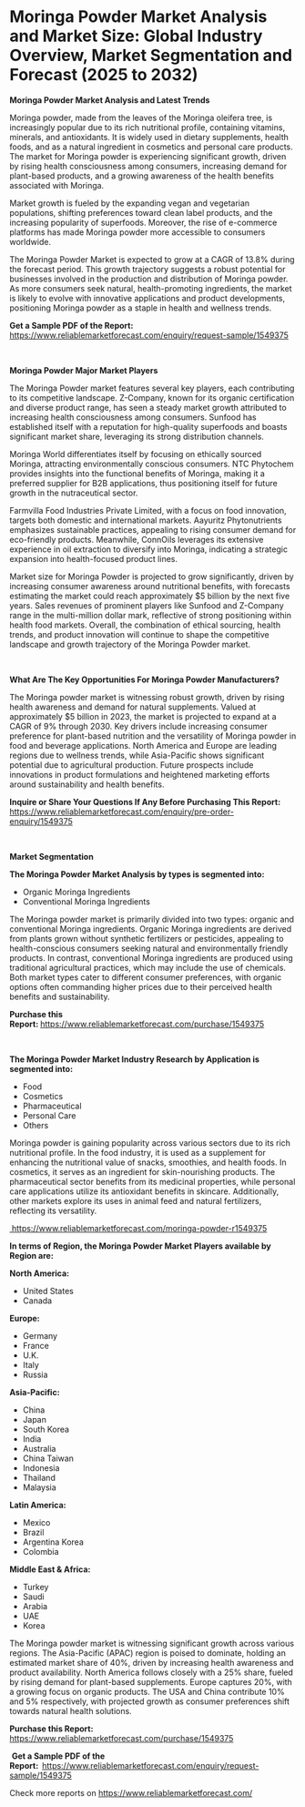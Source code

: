 <p><h1>Moringa Powder Market Analysis and Market Size: Global Industry Overview, Market Segmentation and Forecast (2025 to 2032)</h1></p><p><strong>Moringa Powder Market Analysis and Latest Trends</strong></p>
<p><p>Moringa powder, made from the leaves of the Moringa oleifera tree, is increasingly popular due to its rich nutritional profile, containing vitamins, minerals, and antioxidants. It is widely used in dietary supplements, health foods, and as a natural ingredient in cosmetics and personal care products. The market for Moringa powder is experiencing significant growth, driven by rising health consciousness among consumers, increasing demand for plant-based products, and a growing awareness of the health benefits associated with Moringa.</p><p>Market growth is fueled by the expanding vegan and vegetarian populations, shifting preferences toward clean label products, and the increasing popularity of superfoods. Moreover, the rise of e-commerce platforms has made Moringa powder more accessible to consumers worldwide. </p><p>The Moringa Powder Market is expected to grow at a CAGR of 13.8% during the forecast period. This growth trajectory suggests a robust potential for businesses involved in the production and distribution of Moringa powder. As more consumers seek natural, health-promoting ingredients, the market is likely to evolve with innovative applications and product developments, positioning Moringa powder as a staple in health and wellness trends.</p></p>
<p><strong>Get a Sample PDF of the Report:&nbsp;</strong> <a href="https://www.reliablemarketforecast.com/enquiry/request-sample/1549375?utm_campaign=2015&utm_medium=2&utm_source=Github&utm_content=ia&utm_term=30012025&utm_id=moringa-powder">https://www.reliablemarketforecast.com/enquiry/request-sample/1549375</a></p>
<p>&nbsp;</p>
<p><strong>Moringa Powder Major Market Players</strong></p>
<p><p>The Moringa Powder market features several key players, each contributing to its competitive landscape. Z-Company, known for its organic certification and diverse product range, has seen a steady market growth attributed to increasing health consciousness among consumers. Sunfood has established itself with a reputation for high-quality superfoods and boasts significant market share, leveraging its strong distribution channels.</p><p>Moringa World differentiates itself by focusing on ethically sourced Moringa, attracting environmentally conscious consumers. NTC Phytochem provides insights into the functional benefits of Moringa, making it a preferred supplier for B2B applications, thus positioning itself for future growth in the nutraceutical sector. </p><p>Farmvilla Food Industries Private Limited, with a focus on food innovation, targets both domestic and international markets. Aayuritz Phytonutrients emphasizes sustainable practices, appealing to rising consumer demand for eco-friendly products. Meanwhile, ConnOils leverages its extensive experience in oil extraction to diversify into Moringa, indicating a strategic expansion into health-focused product lines.</p><p>Market size for Moringa Powder is projected to grow significantly, driven by increasing consumer awareness around nutritional benefits, with forecasts estimating the market could reach approximately $5 billion by the next five years. Sales revenues of prominent players like Sunfood and Z-Company range in the multi-million dollar mark, reflective of strong positioning within health food markets. Overall, the combination of ethical sourcing, health trends, and product innovation will continue to shape the competitive landscape and growth trajectory of the Moringa Powder market.</p></p>
<p>&nbsp;</p>
<p><strong>What Are The Key Opportunities For Moringa Powder Manufacturers?</strong></p>
<p><p>The Moringa powder market is witnessing robust growth, driven by rising health awareness and demand for natural supplements. Valued at approximately $5 billion in 2023, the market is projected to expand at a CAGR of 9% through 2030. Key drivers include increasing consumer preference for plant-based nutrition and the versatility of Moringa powder in food and beverage applications. North America and Europe are leading regions due to wellness trends, while Asia-Pacific shows significant potential due to agricultural production. Future prospects include innovations in product formulations and heightened marketing efforts around sustainability and health benefits.</p></p>
<p><strong>Inquire or Share Your Questions If Any Before Purchasing This Report:</strong> <a href="https://www.reliablemarketforecast.com/enquiry/pre-order-enquiry/1549375?utm_campaign=2015&utm_medium=2&utm_source=Github&utm_content=ia&utm_term=30012025&utm_id=moringa-powder">https://www.reliablemarketforecast.com/enquiry/pre-order-enquiry/1549375</a></p>
<p>&nbsp;</p>
<p><strong>Market Segmentation</strong></p>
<p><strong>The Moringa Powder Market Analysis by types is segmented into:</strong></p>
<p><ul><li>Organic Moringa Ingredients</li><li>Conventional Moringa Ingredients</li></ul></p>
<p><p>The Moringa powder market is primarily divided into two types: organic and conventional Moringa ingredients. Organic Moringa ingredients are derived from plants grown without synthetic fertilizers or pesticides, appealing to health-conscious consumers seeking natural and environmentally friendly products. In contrast, conventional Moringa ingredients are produced using traditional agricultural practices, which may include the use of chemicals. Both market types cater to different consumer preferences, with organic options often commanding higher prices due to their perceived health benefits and sustainability.</p></p>
<p><strong>Purchase this Report:&nbsp;</strong><a href="https://www.reliablemarketforecast.com/purchase/1549375?utm_campaign=2015&utm_medium=2&utm_source=Github&utm_content=ia&utm_term=30012025&utm_id=moringa-powder">https://www.reliablemarketforecast.com/purchase/1549375</a></p>
<p>&nbsp;</p>
<p><strong>The Moringa Powder Market Industry Research by Application is segmented into:</strong></p>
<p><ul><li>Food</li><li>Cosmetics</li><li>Pharmaceutical</li><li>Personal Care</li><li>Others</li></ul></p>
<p><p>Moringa powder is gaining popularity across various sectors due to its rich nutritional profile. In the food industry, it is used as a supplement for enhancing the nutritional value of snacks, smoothies, and health foods. In cosmetics, it serves as an ingredient for skin-nourishing products. The pharmaceutical sector benefits from its medicinal properties, while personal care applications utilize its antioxidant benefits in skincare. Additionally, other markets explore its uses in animal feed and natural fertilizers, reflecting its versatility.</p></p>
<p><a href="https://www.reliablemarketforecast.com/moringa-powder-r1549375?utm_campaign=2015&utm_medium=2&utm_source=Github&utm_content=ia&utm_term=30012025&utm_id=moringa-powder">&nbsp;https://www.reliablemarketforecast.com/moringa-powder-r1549375</a></p>
<p><strong>In terms of Region, the Moringa Powder Market Players available by Region are:</strong></p>
<p>
    <p> <strong> North America: </strong>
        <ul>
            <li>United States</li>
            <li>Canada</li>
        </ul>
        </p> 
    <p> <strong> Europe: </strong>
        <ul>
            <li>Germany</li>
            <li>France</li>
            <li>U.K.</li>
            <li>Italy</li>
            <li>Russia</li>
        </ul>
        </p> 
    <p> <strong> Asia-Pacific: </strong>
        <ul>
            <li>China</li>
            <li>Japan</li>
            <li>South Korea</li>
            <li>India</li>
            <li>Australia</li>
            <li>China Taiwan</li>
            <li>Indonesia</li>
            <li>Thailand</li>
            <li>Malaysia</li>
        </ul>
        </p> 
    <p> <strong> Latin America: </strong>
        <ul>
            <li>Mexico</li>
            <li>Brazil</li>
            <li>Argentina Korea</li>
            <li>Colombia</li>
        </ul>
        </p> 
    <p> <strong> Middle East & Africa: </strong>
        <ul>
            <li>Turkey</li>
            <li>Saudi</li>
            <li>Arabia</li>
            <li>UAE</li>
            <li>Korea</li>
        </ul>
    </p>
    </p>
<p><p>The Moringa powder market is witnessing significant growth across various regions. The Asia-Pacific (APAC) region is poised to dominate, holding an estimated market share of 40%, driven by increasing health awareness and product availability. North America follows closely with a 25% share, fueled by rising demand for plant-based supplements. Europe captures 20%, with a growing focus on organic products. The USA and China contribute 10% and 5% respectively, with projected growth as consumer preferences shift towards natural health solutions.</p></p>
<p><strong>Purchase this Report: </strong><a href="https://www.reliablemarketforecast.com/purchase/1549375?utm_campaign=2015&utm_medium=2&utm_source=Github&utm_content=ia&utm_term=30012025&utm_id=moringa-powder">https://www.reliablemarketforecast.com/purchase/1549375</a></p>
<p>&nbsp;<strong>Get a Sample PDF of the Report:&nbsp;&nbsp;</strong><a href="https://www.reliablemarketforecast.com/enquiry/request-sample/1549375?utm_campaign=2015&utm_medium=2&utm_source=Github&utm_content=ia&utm_term=30012025&utm_id=moringa-powder">https://www.reliablemarketforecast.com/enquiry/request-sample/1549375</a></p>
<p><strong></strong></p>
<p>Check more reports on <a href="https://www.reliablemarketforecast.com/?utm_campaign=2015&utm_medium=2&utm_source=Github&utm_content=ia&utm_term=30012025&utm_id=moringa-powder">https://www.reliablemarketforecast.com/</a></p>